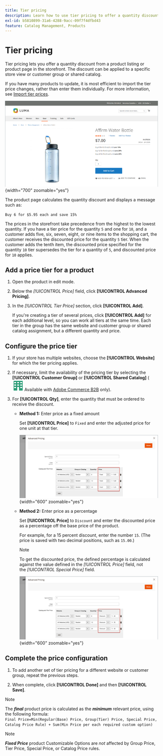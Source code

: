 ```yaml
---
title: Tier pricing
description: Learn how to use tier pricing to offer a quantity discount from a product listing or product page.
exl-id: b5810899-31a6-4288-9acc-09f7f4dfbd43
feature: Catalog Management, Products
---
```

# Tier pricing

Tier pricing lets you offer a quantity discount from a product listing or product page in the storefront. The discount can be applied to a specific store view or customer group or shared catalog.

If you have many products to update, it is most efficient to import the tier price changes, rather than enter them individually. For more information, see [Import tier prices](../systems/data-import-price-tier.md).

![Tier price on a storefront product page](./assets/product-price-tier-storefront.png){width="700" zoomable="yes"}

The product page calculates the quantity discount and displays a message such as:

`Buy 6 for $5.95 each and save 15%`

The prices in the storefront take precedence from the highest to the lowest quantity. If you have a tier price for the quantity `5` and one for `10`, and a customer adds five, six, seven, eight, or nine items to the shopping cart, the customer receives the discounted price for the quantity `5` tier. When the customer adds the tenth item, the discounted price specified for the quantity `10` tier supersedes the tier for a quantity of `5`, and discounted price for `10` applies.

## Add a price tier for a product

1. Open the product in edit mode.

1. Below the _[!UICONTROL Price]_ field, click **[!UICONTROL Advanced Pricing]**.

1. In the _[!UICONTROL Tier Price]_ section, click **[!UICONTROL Add]**.

   If you're creating a tier of several prices, click **[!UICONTROL Add]** for each additional level, so you can work all tiers at the same time. Each tier in the group has the same website and customer group or shared catalog assignment, but a different quantity and price.

## Configure the price tier

1. If your store has multiple websites, choose the **[!UICONTROL Website]** for which the tier pricing applies.

1. If necessary, limit the availability of the pricing tier by selecting the **[!UICONTROL Customer Group]** or **[!UICONTROL Shared Catalog]** (![Adobe Commerce B2B](../assets/b2b.svg) Available with [Adobe Commerce B2B](./b2b/../introduction.md) only).

1. For **[!UICONTROL Qty]**, enter the quantity that must be ordered to receive the discount.

   - **Method 1:** Enter price as a fixed amount

      Set **[!UICONTROL Price]** to `Fixed` and enter the adjusted price for one unit at that tier.

      ![Tier Price as a Fixed Amount](./assets/product-price-tier-fixed.png){width="600" zoomable="yes"}

   - **Method 2:** Enter price as a percentage

      Set **[!UICONTROL Price]** to `Discount` and enter the discounted price as a percentage off the base price of the product.

      For example, for a 15 percent discount, enter the number `15`. (The price is saved with two decimal positions, such as `15.00`.)

      >[!NOTE]
      >
      >To get the discounted price, the defined percentage is calculated against the value defined in the _[!UICONTROL Price]_ field, not the _[!UICONTROL Special Price]_ field.

      ![Tier Price as a Percentage](./assets/product-price-tier-discount.png){width="600" zoomable="yes"}

## Complete the price configuration

1. To add another set of tier pricing for a different website or customer group, repeat the previous steps.

1. When complete, click **[!UICONTROL Done]** and then **[!UICONTROL Save]**.

>[!NOTE]
>
>The **_final_** product price is calculated as the **_minimum_** relevant price, using the following formula: <br/>`Final Price=Min(Regular(Base) Price, Group(Tier) Price, Special Price, Catalog Price Rule) + Sum(Min Price per each required custom option)`

>[!NOTE]
>
>**_Fixed Price_** product Customizable Options are _not_ affected by Group Price, Tier Price, Special Price, or Catalog Price rules.
